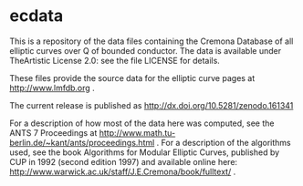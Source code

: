 ecdata
======

This is a repository of the data files containing the Cremona Database
of all elliptic curves over Q of bounded conductor. The data is
available under TheArtistic License 2.0: see the file LICENSE for details.

These files provide the source data for the elliptic curve pages at
http://www.lmfdb.org .

The current release is published as
http://dx.doi.org/10.5281/zenodo.161341

For a description of how most of the data here was computed, see the
ANTS 7 Proceedings at
http://www.math.tu-berlin.de/~kant/ants/proceedings.html .  For a
description of the algorithms used, see the book Algorithms for
Modular Elliptic Curves, published by CUP in 1992 (second edition
1997) and available online here:
http://www.warwick.ac.uk/staff/J.E.Cremona/book/fulltext/ .
